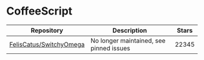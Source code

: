 # CoffeeScript

| Repository                                                            | Description                             | Stars |
| --------------------------------------------------------------------- | --------------------------------------- | ----- |
| [FelisCatus/SwitchyOmega](https://github.com/FelisCatus/SwitchyOmega) | No longer maintained, see pinned issues | 22345 |
